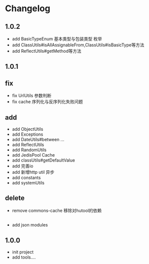 # Changelog
## 1.0.2
 + add BasicTypeEnum 基本类型与包装类型 枚举
 + add ClassUtils#isAllAssignableFrom,ClassUtils#isBasicType等方法
 + add ReflectUtils#getMethod等方法
## 1.0.1
 ## fix
 + fix UrlUtils 参数判断
 + fix cache 序列化与反序列化失败问题
 ## add
  + add ObjectUtils
  + add Exceptions
  + add DateUtils#between ...
  + add ReflectUtils
  + add RandomUtils
  + add JedisPool Cache
  + add classUtils#getDefaultValue
  + add 完善io
  + add 新增http util 异步
  + add constants
  + add systemUtils
 ## delete
  + remove commons-cache 移除对hutool的依赖
 ## 
  + add json modules
## 1.0.0
 + init project
 + add tools....
